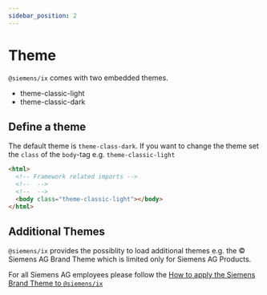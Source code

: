 ```yaml
---
sidebar_position: 2
---
```


# Theme

`@siemens/ix` comes with two embedded themes.

- theme-classic-light
- theme-classic-dark

## Define a theme

The default theme is `theme-class-dark`. If you want to change the theme set the `class` of the `body`-tag e.g. `theme-classic-light`

```html
<html>
  <!-- Framework related imports -->
  <!--  -->
  <!--  -->
  <body class="theme-classic-light"></body>
</html>
```

## Additional Themes

`@siemens/ix` provides the possiblity to load additional themes e.g. the © Siemens AG Brand Theme which is limited only for Siemens AG Products.

For all Siemens AG employees please follow the [How to apply the Siemens Brand Theme to `@siemens/ix`](https://www.siemens.com)
